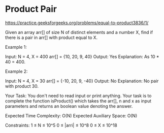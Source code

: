 # Product Pair


https://practice.geeksforgeeks.org/problems/equal-to-product3836/1/


Given an array arr[] of size N of distinct elements and a number X, find if there is a pair in arr[] with product equal to X.

Example 1:

Input:
N = 4, X = 400
arr[] = {10, 20, 9, 40}
Output: Yes
Explanation: As 10 * 40 = 400.

Example 2:

Input:
N = 4, X = 30
arr[] = {-10, 20, 9, -40}
Output: No
Explanation: No pair with product 30.

Your Task:
You don't need to read input or print anything. Your task is to complete the function isProduct() which takes the arr[], n and x as input parameters and returns an boolean value denoting the answer.


Expected Time Complexity: O(N)
Expected Auxiliary Space: O(N)


Constraints:
1 ≤ N ≤ 10^5
0 ≤ |arri| ≤ 10^8
0 ≤ X ≤ 10^18
